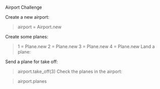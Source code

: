 Airport Challenge 

Create a new airport:

  > airport = Airport.new

Create some planes:

  > 1 = Plane.new
  > 2 = Plane.new
  > 3 = Plane.new
  > 4 = Plane.new
Land a plane:

Send a plane for take off:

  > airport.take_off(3)
Check the planes in the airport:

  > airport.planes
